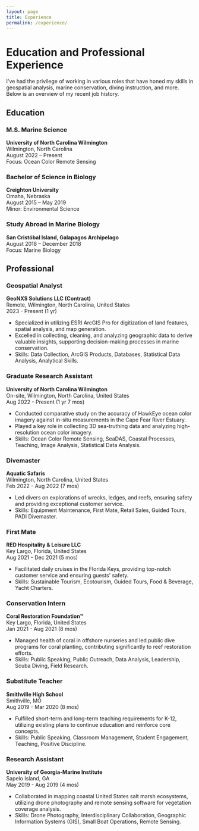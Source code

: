 ```yaml
---
layout: page
title: Experience
permalink: /experience/
---
```


# Education and Professional Experience

I've had the privilege of working in various roles that have honed my skills in geospatial analysis, marine conservation, diving instruction, and more. Below is an overview of my recent job history.

## Education

### M.S. Marine Science
**University of North Carolina Wilmington**  
Wilmington, North Carolina  
August 2022 – Present  
Focus: Ocean Color Remote Sensing

### Bachelor of Science in Biology
**Creighton University**  
Omaha, Nebraska  
August 2015 – May 2019  
Minor: Environmental Science

### Study Abroad in Marine Biology
**San Cristóbal Island, Galapagos Archipelago**  
August 2018 – December 2018  
Focus: Marine Biology

## Professional

### Geospatial Analyst
**GeoNXS Solutions LLC (Contract)**  
Remote, Wilmington, North Carolina, United States  
2023 - Present (1 yr)

- Specialized in utilizing ESRI ArcGIS Pro for digitization of land features, spatial analysis, and map generation.
- Excelled in collecting, cleaning, and analyzing geographic data to derive valuable insights, supporting decision-making processes in marine conservation.
- Skills: Data Collection, ArcGIS Products, Databases, Statistical Data Analysis, Analytical Skills.

### Graduate Research Assistant
**University of North Carolina Wilmington**  
On-site, Wilmington, North Carolina, United States  
Aug 2022 - Present (1 yr 7 mos)

- Conducted comparative study on the accuracy of HawkEye ocean color imagery against in-situ measurements in the Cape Fear River Estuary.
- Played a key role in collecting 3D sea-truthing data and analyzing high-resolution ocean color imagery.
- Skills: Ocean Color Remote Sensing, SeaDAS, Coastal Processes, Teaching, Image Analysis, Statistical Data Analysis.

### Divemaster
**Aquatic Safaris**  
Wilmington, North Carolina, United States  
Feb 2022 - Aug 2022 (7 mos)

- Led divers on explorations of wrecks, ledges, and reefs, ensuring safety and providing exceptional customer service.
- Skills: Equipment Maintenance, First Mate, Retail Sales, Guided Tours, PADI Divemaster.

### First Mate
**RED Hospitality & Leisure LLC**  
Key Largo, Florida, United States  
Aug 2021 - Dec 2021 (5 mos)

- Facilitated daily cruises in the Florida Keys, providing top-notch customer service and ensuring guests' safety.
- Skills: Sustainable Tourism, Ecotourism, Guided Tours, Food & Beverage, Yacht Charters.

### Conservation Intern
**Coral Restoration Foundation™**  
Key Largo, Florida, United States  
Jan 2021 - Aug 2021 (8 mos)

- Managed health of coral in offshore nurseries and led public dive programs for coral planting, contributing significantly to reef restoration efforts.
- Skills: Public Speaking, Public Outreach, Data Analysis, Leadership, Scuba Diving, Field Research.

### Substitute Teacher
**Smithville High School**  
Smithville, MO  
Aug 2019 - Mar 2020 (8 mos)

- Fulfilled short-term and long-term teaching requirements for K-12, utilizing existing plans to continue education and reinforce core concepts.
- Skills: Public Speaking, Classroom Management, Student Engagement, Teaching, Positive Discipline.

### Research Assistant
**University of Georgia-Marine Institute**  
Sapelo Island, GA  
May 2019 - Aug 2019 (4 mos)

- Collaborated in mapping coastal United States salt marsh ecosystems, utilizing drone photography and remote sensing software for vegetation coverage analysis.
- Skills: Drone Photography, Interdisciplinary Collaboration, Geographic Information Systems (GIS), Small Boat Operations, Remote Sensing.
